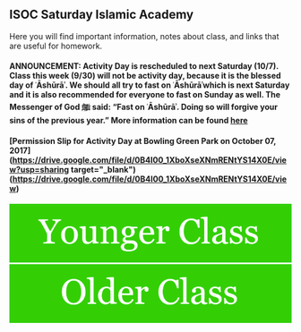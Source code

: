 ## ISOC Saturday Islamic Academy

Here you will find important information, notes about class, and links that are useful for homework. 

#### ANNOUNCEMENT: Activity Day is rescheduled to next Saturday (10/7). Class this week (9/30) will not be activity day, because it is the blessed day of ʿĀshūrāʾ. We should all try to fast on ʿĀshūrāʾwhich is next Saturday and it is also recommended for everyone to fast on Sunday as well. The Messenger of God ﷺ said: “Fast on ʿĀshūrāʾ. Doing so will forgive your sins of the previous year.” More information can be found [here](https://servantsofthebeloved.com/writeups/ashura.html)

#### [Permission Slip for Activity Day at Bowling Green Park on October 07, 2017](https://drive.google.com/file/d/0B4I00_1XboXseXNmRENtYS14X0E/view?usp=sharing target="_blank") (https://drive.google.com/file/d/0B4I00_1XboXseXNmRENtYS14X0E/view)


[![Younger Class](https://raw.githubusercontent.com/isocia/isocia.github.io/master/Younger3.png)](https://isocia.github.io/YoungerClass)
[![Older Class](https://raw.githubusercontent.com/isocia/isocia.github.io/master/Older3.png)](https://isocia.github.io/OlderClass)
